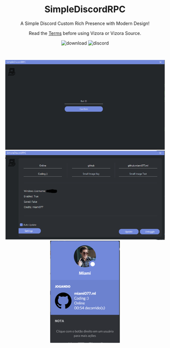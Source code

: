 <h1 align="center">SimpleDiscordRPC</h1>
<p align="center">A Simple Discord Custom Rich Presence with Modern Design!</p>
<p align="center">Read the <a href="https://miami077.ml/simplerpc/terms">Terms</a> before using Vizora or Vizora Source.</p> 
<p align="center">
  <a style="text-decoration:none" href="https://github.com/miami077/discordrpc/releases/download/v1.0/SimpleDiscordRPC.exe">
    <img src="https://img.shields.io/github/v/release/miami077/discordrpc?include_prereleases" alt="download" />
  </a>
  <a style="text-decoration:none" href="https://discord.miami077.ml/">
    <img src="https://img.shields.io/discord/805142091923062815?style=flat" alt="discord" />
  </a>
  </p>
</p>
<br />
<p align="center">
  <img src="log-in.PNG" width="550" align="column">
  <img src="mainpageEnabled.PNG" width="550" align="column">
  <img src="RPC.PNG" width="220" align="column">
  <br />
  </p>
  </p>
</p>
<br />
